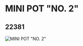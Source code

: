 # MINI POT "NO. 2"
## 22381
![MINI POT "NO. 2"](https://lc-www-live-s.legocdn.com/media/bricks/5/2/6122120.jpg)